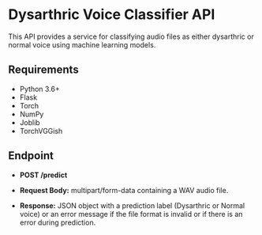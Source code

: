 # Dysarthric Voice Classifier API
This API provides a service for classifying audio files as either dysarthric or normal voice using machine learning models.
## Requirements
- Python 3.6+
- Flask
- Torch
- NumPy
- Joblib
- TorchVGGish
## Endpoint
- **POST /predict**

- **Request Body:** multipart/form-data containing a WAV audio file.

- **Response:** JSON object with a prediction label (Dysarthric or Normal voice) or an error message if the file format is invalid or if there is an error during prediction.
